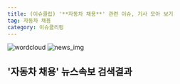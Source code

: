 ```yaml
---
title: (이슈클립) '**자동차 채용**' 관련 이슈, 기사 모아 보기
tag: 자동차 채용
category: 이슈클리핑
---
```

![wordcloud](https://s3.ap-northeast-2.amazonaws.com/lyrics101-wordcloud/2018-09-17-1537121615.png)
![news_img](https://user-images.githubusercontent.com/42597476/44507050-1206f400-a6e4-11e8-8d98-7ffbfebb353f.png)
## **'**자동차 채용**'** 뉴스속보 검색결과

